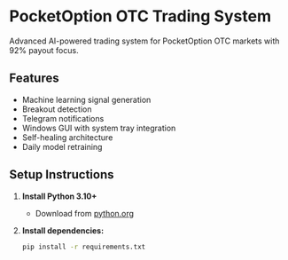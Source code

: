 # PocketOption OTC Trading System

Advanced AI-powered trading system for PocketOption OTC markets with 92% payout focus.

## Features
- Machine learning signal generation
- Breakout detection
- Telegram notifications
- Windows GUI with system tray integration
- Self-healing architecture
- Daily model retraining

## Setup Instructions

1. **Install Python 3.10+**
   - Download from [python.org](https://python.org)

2. **Install dependencies:**
   ```bash
   pip install -r requirements.txt
